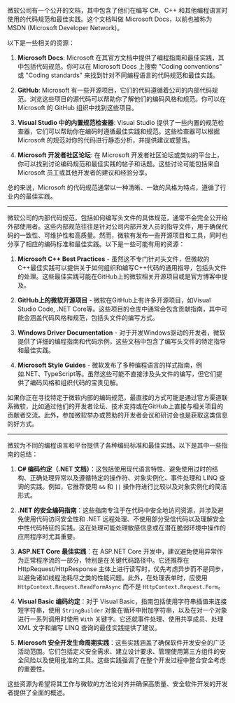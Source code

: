 微软公司有一个公开的文档，其中包含了他们在编写 C#、C++ 和其他编程语言时使用的代码规范和最佳实践。这个文档叫做 Microsoft Docs，以前也被称为 MSDN (Microsoft Developer Network)。

以下是一些相关的资源：

1. **Microsoft Docs**: Microsoft 在其官方文档中提供了编程指南和最佳实践，其中包括代码规范。你可以在 Microsoft Docs 上搜索 "Coding conventions" 或 "Coding standards" 来找到针对不同编程语言的代码规范和最佳实践。
    
2. **GitHub**: Microsoft 有一些开源项目，它们的代码遵循着公司的内部代码规范。浏览这些项目的源代码可以帮助你了解他们的编码风格和规范。你可以在 Microsoft 的 GitHub 组织中找到这些项目。
    
3. **Visual Studio 中的内置规范检查器**: Visual Studio 提供了一些内置的规范检查器，它们可以帮助你在编码时遵循最佳实践和规范。这些检查器可以根据 Microsoft 的规范对你的代码进行静态分析，并提供建议或警告。
    
4. **Microsoft 开发者社区论坛**: 在 Microsoft 开发者社区论坛或类似的平台上，你可以找到讨论编码规范和最佳实践的帖子和话题。这些讨论可能包括来自 Microsoft 员工或其他开发者的建议和经验分享。
    

总的来说，Microsoft 的代码规范通常以一种清晰、一致的风格为特点，遵循了行业内的最佳实践。

---

微软公司的内部代码规范，包括如何编写头文件的具体规范，通常不会完全公开给外部使用者。这些内部规范往往是针对公司内部开发人员的指导文件，用于确保代码的一致性、可维护性和高质量。然而，微软有发布一些开源项目和工具，同时也分享了相应的编码标准和最佳实践。以下是一些可能有用的资源：

1. **Microsoft C++ Best Practices** - 虽然这不专门针对头文件，但微软的C++最佳实践可以提供关于如何组织和编写C++代码的通用指导，包括头文件的处理。这些最佳实践可能在GitHub上的微软相关开源项目或是官方博客中提及。
    
2. **GitHub上的微软开源项目** - 微软在GitHub上有许多开源项目，如Visual Studio Code, .NET Core等。这些项目的仓库中通常会包含贡献指南，其中可能会涵盖代码风格和规范，包括头文件的编写方式。
    
3. **Windows Driver Documentation** - 对于开发Windows驱动的开发者，微软提供了详细的编程指南和代码示例，这些文档中包含了编写头文件的特定指导和最佳实践。
    
4. **Microsoft Style Guides** - 微软发布了多种编程语言的样式指南，例如.NET、TypeScript等。虽然这些可能不直接涉及头文件的编写，但它们提供了编码风格和组织代码的宝贵见解。
    

如果你正在寻找特定于微软内部的编码规范，最直接的方式可能是通过官方渠道联系微软，比如通过他们的开发者论坛、技术支持或在GitHub上直接与相关项目的贡献者交流。此外，参加微软举办或赞助的开发者会议和研讨会也是获取这类信息的好方式。

---

微软为不同的编程语言和平台提供了各种编码标准和最佳实践。以下是其中一些指南的总结：

1. **C# 编码约定（.NET 文档）**：这包括使用现代语言特性、避免使用过时的结构、正确处理异常以及遵循特定的操作符、对象实例化、事件处理和 LINQ 查询的实践。例如，它推荐使用 `&&` 和 `||` 操作符进行比较以及对象实例化的简洁形式。
    
2. **.NET 的安全编码指南**：这些指南专注于在代码中安全地访问资源，并涉及避免使用代码访问安全性和 .NET 远程处理、不使用部分受信代码以及理解安全中性代码特征的实践。这在处理可能处理敏感信息或在潜在脆弱环境中操作的应用程序时尤其重要。
    
3. **ASP.NET Core 最佳实践**：在 ASP.NET Core 开发中，建议避免使用异常作为正常程序流的一部分，特别是在关键代码路径中。它还推荐在 HttpRequest/HttpResponse 主体上进行读写时，优先考虑异步而不是同步，以避免诸如线程池耗尽之类的性能问题。此外，在处理表单时，应使用 `HttpContext.Request.ReadFormAsync` 而不是 `HttpContext.Request.Form`。
    
4. **Visual Basic 编码约定**：对于 Visual Basic，指南包括使用字符串插值来连接短字符串，使用 `StringBuilder` 对象在循环中附加字符串，以及在对一个对象进行一系列调用时使用 `With` 关键字。它还就事件处理、使用共享成员、处理 XML 文字和编写 LINQ 查询的最佳实践提供了建议。
    
5. **Microsoft 安全开发生命周期实践**：这些实践涵盖了确保软件开发安全的广泛活动范围。它们包括定义安全需求、建立设计要求、管理使用第三方组件的安全风险以及使用批准的工具。这些实践强调了在整个开发过程中整合安全考虑的重要性。
    

这些资源为希望将其工作与微软的方法论对齐并确保高质量、安全软件开发的开发者提供了全面的概述。